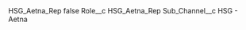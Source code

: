<?xml version="1.0" encoding="UTF-8"?>
<CustomMetadata xmlns="http://soap.sforce.com/2006/04/metadata" xmlns:xsi="http://www.w3.org/2001/XMLSchema-instance" xmlns:xsd="http://www.w3.org/2001/XMLSchema">
    <label>HSG_Aetna_Rep</label>
    <protected>false</protected>
    <values>
        <field>Role__c</field>
        <value xsi:type="xsd:string">HSG_Aetna_Rep</value>
    </values>
    <values>
        <field>Sub_Channel__c</field>
        <value xsi:type="xsd:string">HSG - Aetna</value>
    </values>
</CustomMetadata>
